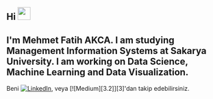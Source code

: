 ## Hi <img src="https://raw.githubusercontent.com/MartinHeinz/MartinHeinz/master/wave.gif" width="30px"> 
## I'm Mehmet Fatih AKCA. I am studying Management Information Systems at Sakarya University. I am working on Data Science, Machine Learning and Data Visualization.





<!-- Actual text -->

Beni [![LinkedIn][1.2]][1], veya [![Medium][3.2]][3]'dan takip edebilirsiniz.

<!-- Icons -->

[1.2]: https://raw.githubusercontent.com/MartinHeinz/MartinHeinz/master/linkedin-3-16.png (LinkedIn icon without padding)
[2.2]: https://seeklogo.com/images/M/medium-logo-93CDCF6451-seeklogo.com.png (Medium icon without padding)

<!-- Links to your social media accounts -->

[1]: https://www.linkedin.com/in/mehmet-fatih-akca-8a3188195/
[2]: https://medium.com/@mfakca

<!--
**mfakca/mfakca** is a ✨ _special_ ✨ repository because its `README.md` (this file) appears on your GitHub profile.



